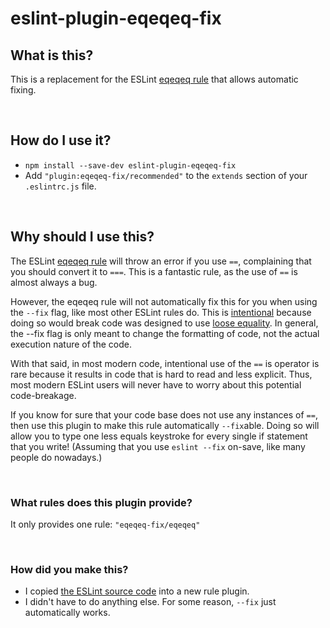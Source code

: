 # eslint-plugin-eqeqeq-fix

## What is this?

This is a replacement for the ESLint [eqeqeq rule](https://eslint.org/docs/rules/eqeqeq) that allows automatic fixing.

<br />

## How do I use it?

* `npm install --save-dev eslint-plugin-eqeqeq-fix`
* Add  `"plugin:eqeqeq-fix/recommended"` to the `extends` section of your `.eslintrc.js` file.

<br />

## Why should I use this?

The ESLint [eqeqeq rule](https://eslint.org/docs/rules/eqeqeq) will throw an error if you use `==`, complaining that you should convert it to `===`. This is a fantastic rule, as the use of `==` is almost always a bug.

However, the eqeqeq rule will not automatically fix this for you when using the `--fix` flag, like most other ESLint rules do. This is [intentional](https://github.com/eslint/eslint/issues/4578) because doing so would break code was designed to use [loose equality](https://developer.mozilla.org/en-US/docs/Web/JavaScript/Equality_comparisons_and_sameness#loose_equality_using). In general, the --fix flag is only meant to change the formatting of code, not the actual execution nature of the code.

With that said, in most modern code, intentional use of the `==` is operator is rare because it results in code that is hard to read and less explicit. Thus, most modern ESLint users will never have to worry about this potential code-breakage.

If you know for sure that your code base does not use any instances of `==`, then use this plugin to make this rule automatically `--fix`able. Doing so will allow you to type one less equals keystroke for every single if statement that you write! (Assuming that you use `eslint --fix` on-save, like many people do nowadays.)

<br />

### What rules does this plugin provide?

It only provides one rule: `"eqeqeq-fix/eqeqeq"`

<br />

### How did you make this?

* I copied [the ESLint source code](https://github.com/eslint/eslint/blob/master/lib/rules/eqeqeq.js) into a new rule plugin.
* I didn't have to do anything else. For some reason, `--fix` just automatically works.

<br />
